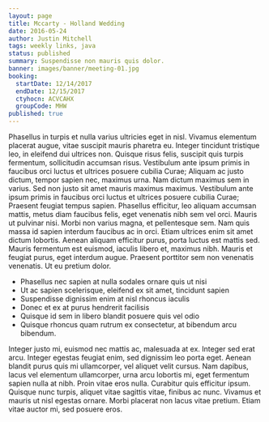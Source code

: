 ```yaml
---
layout: page
title: Mccarty - Holland Wedding
date: 2016-05-24
author: Justin Mitchell
tags: weekly links, java
status: published
summary: Suspendisse non mauris quis dolor.
banner: images/banner/meeting-01.jpg
booking:
  startDate: 12/14/2017
  endDate: 12/15/2017
  ctyhocn: ACVCAHX
  groupCode: MHW
published: true
---
```

Phasellus in turpis et nulla varius ultricies eget in nisl. Vivamus elementum placerat augue, vitae suscipit mauris pharetra eu. Integer tincidunt tristique leo, in eleifend dui ultrices non. Quisque risus felis, suscipit quis turpis fermentum, sollicitudin accumsan risus. Vestibulum ante ipsum primis in faucibus orci luctus et ultrices posuere cubilia Curae; Aliquam ac justo dictum, tempor sapien nec, maximus urna. Nam dictum maximus sem in varius. Sed non justo sit amet mauris maximus maximus. Vestibulum ante ipsum primis in faucibus orci luctus et ultrices posuere cubilia Curae; Praesent feugiat tempus sapien. Phasellus efficitur, leo aliquam accumsan mattis, metus diam faucibus felis, eget venenatis nibh sem vel orci. Mauris ut pulvinar nisi. Morbi non varius magna, et pellentesque sem.
Nam quis massa id sapien interdum faucibus ac in orci. Etiam ultrices enim sit amet dictum lobortis. Aenean aliquam efficitur purus, porta luctus est mattis sed. Mauris fermentum est euismod, iaculis libero et, maximus nibh. Mauris et feugiat purus, eget interdum augue. Praesent porttitor sem non venenatis venenatis. Ut eu pretium dolor.

* Phasellus nec sapien at nulla sodales ornare quis ut nisi
* Ut ac sapien scelerisque, eleifend ex sit amet, tincidunt sapien
* Suspendisse dignissim enim at nisl rhoncus iaculis
* Donec et ex at purus hendrerit facilisis
* Quisque id sem in libero blandit posuere quis vel odio
* Quisque rhoncus quam rutrum ex consectetur, at bibendum arcu bibendum.

Integer justo mi, euismod nec mattis ac, malesuada at ex. Integer sed erat arcu. Integer egestas feugiat enim, sed dignissim leo porta eget. Aenean blandit purus quis mi ullamcorper, vel aliquet velit cursus. Nam dapibus, lacus vel elementum ullamcorper, urna arcu lobortis mi, eget fermentum sapien nulla at nibh. Proin vitae eros nulla. Curabitur quis efficitur ipsum. Quisque nunc turpis, aliquet vitae sagittis vitae, finibus ac nunc. Vivamus et mauris ut nisl egestas ornare. Morbi placerat non lacus vitae pretium. Etiam vitae auctor mi, sed posuere eros.

